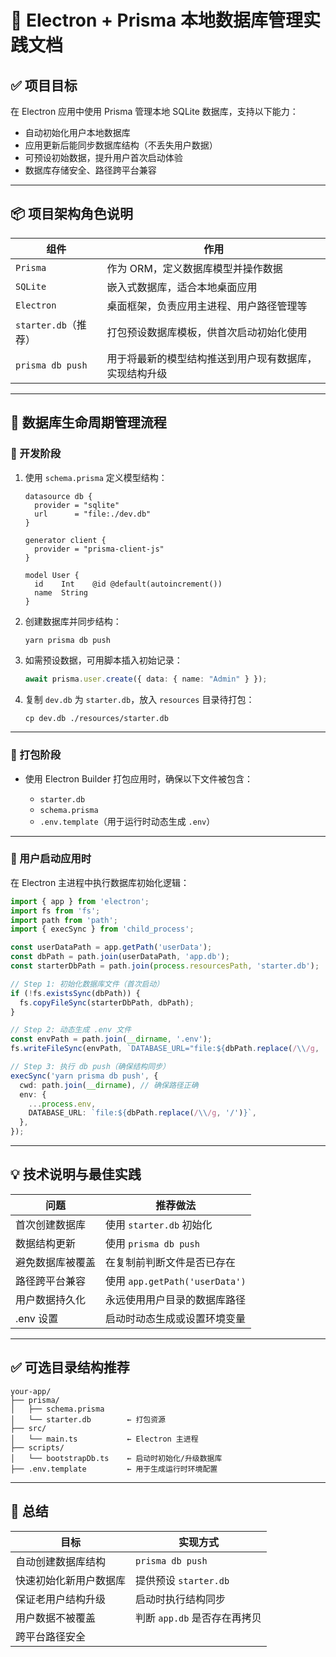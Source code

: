 
# 📘 Electron + Prisma 本地数据库管理实践文档

## ✅ 项目目标

在 Electron 应用中使用 Prisma 管理本地 SQLite 数据库，支持以下能力：

* 自动初始化用户本地数据库
* 应用更新后能同步数据库结构（不丢失用户数据）
* 可预设初始数据，提升用户首次启动体验
* 数据库存储安全、路径跨平台兼容

---

## 📦 项目架构角色说明

| 组件               | 作用                          |
| ---------------- | --------------------------- |
| `Prisma`         | 作为 ORM，定义数据库模型并操作数据         |
| `SQLite`         | 嵌入式数据库，适合本地桌面应用             |
| `Electron`       | 桌面框架，负责应用主进程、用户路径管理等        |
| `starter.db`（推荐） | 打包预设数据库模板，供首次启动初始化使用        |
| `prisma db push` | 用于将最新的模型结构推送到用户现有数据库，实现结构升级 |

---

## 🔄 数据库生命周期管理流程

### 🚧 开发阶段

1. 使用 `schema.prisma` 定义模型结构：

   ```prisma
   datasource db {
     provider = "sqlite"
     url      = "file:./dev.db"
   }

   generator client {
     provider = "prisma-client-js"
   }

   model User {
     id    Int    @id @default(autoincrement())
     name  String
   }
   ```

2. 创建数据库并同步结构：

   ```bash
   yarn prisma db push
   ```

3. 如需预设数据，可用脚本插入初始记录：

   ```ts
   await prisma.user.create({ data: { name: "Admin" } });
   ```

4. 复制 `dev.db` 为 `starter.db`，放入 `resources` 目录待打包：

   ```
   cp dev.db ./resources/starter.db
   ```

---

### 🧳 打包阶段

* 使用 Electron Builder 打包应用时，确保以下文件被包含：

  * `starter.db`
  * `schema.prisma`
  * `.env.template`（用于运行时动态生成 `.env`）

---

### 🚀 用户启动应用时

在 Electron 主进程中执行数据库初始化逻辑：

```ts
import { app } from 'electron';
import fs from 'fs';
import path from 'path';
import { execSync } from 'child_process';

const userDataPath = app.getPath('userData');
const dbPath = path.join(userDataPath, 'app.db');
const starterDbPath = path.join(process.resourcesPath, 'starter.db');

// Step 1: 初始化数据库文件（首次启动）
if (!fs.existsSync(dbPath)) {
  fs.copyFileSync(starterDbPath, dbPath);
}

// Step 2: 动态生成 .env 文件
const envPath = path.join(__dirname, '.env');
fs.writeFileSync(envPath, `DATABASE_URL="file:${dbPath.replace(/\\/g, '/')}"\n`);

// Step 3: 执行 db push（确保结构同步）
execSync('yarn prisma db push', {
  cwd: path.join(__dirname), // 确保路径正确
  env: {
    ...process.env,
    DATABASE_URL: `file:${dbPath.replace(/\\/g, '/')}`,
  },
});
```

---

## 💡 技术说明与最佳实践

| 问题       | 推荐做法                         |
| -------- | ---------------------------- |
| 首次创建数据库  | 使用 `starter.db` 初始化          |
| 数据结构更新   | 使用 `prisma db push`          |
| 避免数据库被覆盖 | 在复制前判断文件是否已存在                |
| 路径跨平台兼容  | 使用 `app.getPath('userData')` |
| 用户数据持久化  | 永远使用用户目录的数据库路径               |
| .env 设置  | 启动时动态生成或设置环境变量               |

---

## ✅ 可选目录结构推荐

```
your-app/
├── prisma/
│   ├── schema.prisma
│   └── starter.db        ← 打包资源
├── src/
│   └── main.ts           ← Electron 主进程
├── scripts/
│   └── bootstrapDb.ts    ← 启动时初始化/升级数据库
├── .env.template         ← 用于生成运行时环境配置
```

---

## 📌 总结

| 目标          | 实现方式                          |
| ----------- | ----------------------------- |
| 自动创建数据库结构   | `prisma db push`              |
| 快速初始化新用户数据库 | 提供预设 `starter.db`             |
| 保证老用户结构升级   | 启动时执行结构同步                     |
| 用户数据不被覆盖    | 判断 `app.db` 是否存在再拷贝           |
| 跨平台路径安全     | 